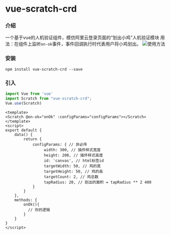# vue-scratch-crd

### 介绍
一个基于vue的人机验证组件，模仿阿里云登录页面的“划出小鸡”人机验证模块
用法：在组件上监听`on-ok`事件，事件回调执行时代表用户将小鸡划出。
![使用方法](https://ftp.bmp.ovh/imgs/2020/09/a19f92bc76d29a90.gif)

### 安装
```
npm install vue-scratch-crd --save
```
### 引入
```js
import Vue from 'vue'
import Scratch from "vue-scratch-crd";
Vue.use(Scratch)
```



```vue
<template>
<Scratch @on-ok="onOk" :configParams="configParams"></Scratch>
</template>
<script>
export default {
    data() {
        return {
            configParams: { // 非必传
                 width: 300, // 插件样式宽度
                 height: 200, // 插件样式高度
                 id: 'canvas', // html标签id
                 targetWidth: 50, // 鸡的宽
                 targetHeight: 50, // 鸡的高
                 targetCount: 2, // 鸡总数
                 tapRadius: 20, // 刮出的面积 = tapRadius ** 2 400
            }
        }
    },
    methods: {
        onOk(){
          // 你的逻辑
        }
    }
}
</script>
```
